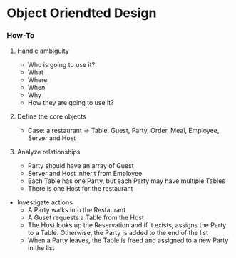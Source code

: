 # Object Oriendted Design

### How-To
1. Handle ambiguity
    * Who is going to use it?
    * What
    * Where
    * When
    * Why
    * How they are going to use it?

2. Define the core objects
    * Case: a restaurant -> Table, Guest, Party, Order, Meal, Employee, Server and Host

3. Analyze relationships
    * Party should have an array of Guest
    * Server and Host inherit from Employee
    * Each Table has one Party, but each Party may have multiple Tables
    * There is one Host for the restaurant

* Investigate actions
    * A Party walks into the Restaurant
    * A Guset requests a Table from the Host
    * The Host looks up the Reservation and if it exists, assigns the Party to a Table. Otherwise, the Party is added to the end of the list
    * When a Party leaves, the Table is freed and assigned to a new Party in the list
